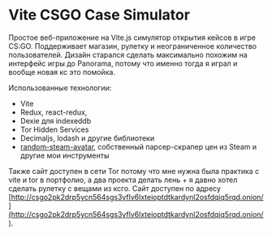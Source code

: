 # Vite CSGO Case Simulator

Простое веб-приложение на Vite.js симулятор открытия кейсов в игре CS:GO. Поддерживает магазин, рулетку и неограниченное количество пользователей. Дизайн старался сделать максимально похожим на интерфейс игры до Panorama, потому что именно тогда я играл и вообще новая кс это помойка.

Использованные технологии:

- Vite
- Redux, react-redux,
- Dexie для indexeddb
- Tor Hidden Services
- Decimaljs, lodash и другие библиотеки
- [random-steam-avatar](https://www.npmjs.com/package/random-steam-avatar), собственный парсер-скрапер цен из Steam и другие мои инструменты

Также сайт доступен в сети Tor потому что мне нужна была практика с vite и tor в портфолио, а два проекта делать лень + я давно хотел сделать рулетку с вещами из ксго. Сайт доступен по адресу [http://csgo2pk2drp5ycn564sgs3yflv6lxteioptdtkardynl2osfdqiq5rqd.onion/](http://csgo2pk2drp5ycn564sgs3yflv6lxteioptdtkardynl2osfdqiq5rqd.onion/).